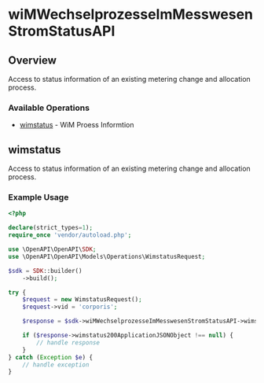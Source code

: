 # wiMWechselprozesseImMesswesenStromStatusAPI

## Overview

Access to status information of an existing metering change and allocation process.

### Available Operations

* [wimstatus](#wimstatus) - WiM Proess Informtion

## wimstatus

Access to status information of an existing metering change and allocation process.


### Example Usage

```php
<?php

declare(strict_types=1);
require_once 'vendor/autoload.php';

use \OpenAPI\OpenAPI\SDK;
use \OpenAPI\OpenAPI\Models\Operations\WimstatusRequest;

$sdk = SDK::builder()
    ->build();

try {
    $request = new WimstatusRequest();
    $request->vid = 'corporis';

    $response = $sdk->wiMWechselprozesseImMesswesenStromStatusAPI->wimstatus($request);

    if ($response->wimstatus200ApplicationJSONObject !== null) {
        // handle response
    }
} catch (Exception $e) {
    // handle exception
}
```
